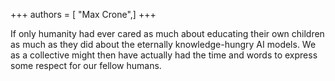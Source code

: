 +++
authors = [ "Max Crone",]
+++

If only humanity had ever cared as much about educating their own children as much as they did about the eternally knowledge-hungry AI models.
We as a collective might then have actually had the time and words to express some respect for our fellow humans.